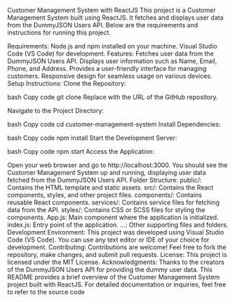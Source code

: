 
Customer Management System with ReactJS
This project is a Customer Management System built using ReactJS. It fetches and displays user data from the DummyJSON Users API. Below are the requirements and instructions for running this project.

Requirements:
Node.js and npm installed on your machine.
Visual Studio Code (VS Code) for development.
Features:
Fetches user data from the DummyJSON Users API.
Displays user information such as Name, Email, Phone, and Address.
Provides a user-friendly interface for managing customers.
Responsive design for seamless usage on various devices.
Setup Instructions:
Clone the Repository:

bash
Copy code
git clone <repository-url>
Replace <repository-url> with the URL of the GitHub repository.

Navigate to the Project Directory:

bash
Copy code
cd customer-management-system
Install Dependencies:

bash
Copy code
npm install
Start the Development Server:

bash
Copy code
npm start
Access the Application:

Open your web browser and go to http://localhost:3000.
You should see the Customer Management System up and running, displaying user data fetched from the DummyJSON Users API.
Folder Structure:
public/: Contains the HTML template and static assets.
src/: Contains the React components, styles, and other project files.
components/: Contains reusable React components.
services/: Contains service files for fetching data from the API.
styles/: Contains CSS or SCSS files for styling the components.
App.js: Main component where the application is initialized.
index.js: Entry point of the application.
...: Other supporting files and folders.
Development Environment:
This project was developed using Visual Studio Code (VS Code).
You can use any text editor or IDE of your choice for development.
Contributing:
Contributions are welcome! Feel free to fork the repository, make changes, and submit pull requests.
License:
This project is licensed under the MIT License.
Acknowledgments:
Thanks to the creators of the DummyJSON Users API for providing the dummy user data.
This README provides a brief overview of the Customer Management System project built with ReactJS. For detailed documentation or inquiries, feel free to refer to the source code
